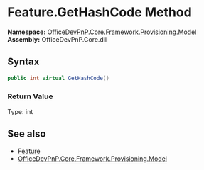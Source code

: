 # Feature.GetHashCode Method  
  

**Namespace:** [OfficeDevPnP.Core.Framework.Provisioning.Model](OfficeDevPnP.Core.Framework.Provisioning.Model.md)  
**Assembly:** OfficeDevPnP.Core.dll  
## Syntax
```C#
public int virtual GetHashCode()
```
### Return Value
Type: int  

## See also
- [Feature](OfficeDevPnP.Core.Framework.Provisioning.Model.Feature.md) 
- [OfficeDevPnP.Core.Framework.Provisioning.Model](OfficeDevPnP.Core.Framework.Provisioning.Model.md) 
